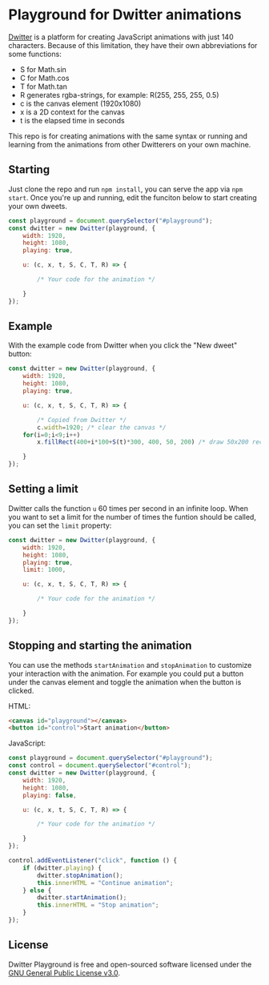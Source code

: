 # Playground for Dwitter animations

[Dwitter](https://www.dwitter.net) is a platform for creating JavaScript animations with just 140 characters. Because of this limitation, they have their own abbreviations for some functions:

* S for Math.sin
* C for Math.cos
* T for Math.tan
* R generates rgba-strings, for example: R(255, 255, 255, 0.5)
* c is the canvas element (1920x1080) 
* x is a 2D context for the canvas
* t is the elapsed time in seconds

This repo is for creating animations with the same syntax or running and learning from the animations from other Dwitterers on your own machine.


## Starting
Just clone the repo and run `npm install`, you can serve the app via `npm start`. Once you're up and running, edit the funciton below to start creating your own dweets.

```js
const playground = document.querySelector("#playground");
const dwitter = new Dwitter(playground, {
    width: 1920,
    height: 1080,
    playing: true,

    u: (c, x, t, S, C, T, R) => {

        /* Your code for the animation */

    }
});
```

## Example
With the example code from Dwitter when you click the "New dweet" button:


```js
const dwitter = new Dwitter(playground, {
    width: 1920,
    height: 1080,
    playing: true,

    u: (c, x, t, S, C, T, R) => {

        /* Copied from Dwitter */
        c.width=1920; /* clear the canvas */
	for(i=0;i<9;i++)
        x.fillRect(400+i*100+S(t)*300, 400, 50, 200) /* draw 50x200 rects */

    }
});
```

## Setting a limit
Dwitter calls the function `u` 60 times per second in an infinite loop. When you want to set a limit for the number of times the funtion should be called, you can set the `limit` property:

```js
const dwitter = new Dwitter(playground, {
    width: 1920,
    height: 1080,
    playing: true,
    limit: 1000,

    u: (c, x, t, S, C, T, R) => {

        /* Your code for the animation */

    }
});
```
## Stopping and starting the animation
You can use the methods `startAnimation` and `stopAnimation` to customize your interaction with the animation. For example you could put a button under the canvas element and toggle the animation when the button is clicked.

HTML:
```html
<canvas id="playground"></canvas>
<button id="control">Start animation</button>
```
JavaScript:
```js
const playground = document.querySelector("#playground");
const control = document.querySelector("#control");
const dwitter = new Dwitter(playground, {
    width: 1920,
    height: 1080,
    playing: false,

    u: (c, x, t, S, C, T, R) => {

        /* Your code for the animation */

    }
});

control.addEventListener("click", function () {
    if (dwitter.playing) {
        dwitter.stopAnimation();
        this.innerHTML = "Continue animation";
    } else {
        dwitter.startAnimation();
        this.innerHTML = "Stop animation";
    }
});
```
## License

Dwitter Playground is free and open-sourced software licensed under the [GNU General Public License v3.0](https://www.gnu.org/licenses/gpl.html).
